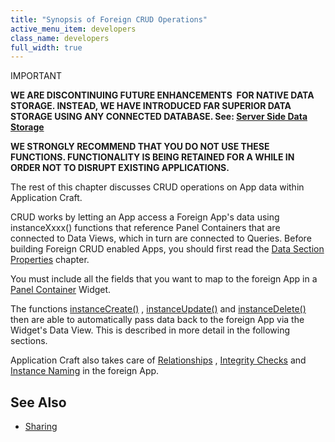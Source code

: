 ```yaml
---
title: "Synopsis of Foreign CRUD Operations"
active_menu_item: developers
class_name: developers
full_width: true
---
```



IMPORTANT

**WE ARE DISCONTINUING FUTURE ENHANCEMENTS  FOR NATIVE DATA STORAGE. INSTEAD, WE HAVE INTRODUCED FAR SUPERIOR DATA STORAGE USING ANY CONNECTED DATABASE. See: [Server Side Data Storage](../../../../data-storage/server-side-data-storage/)**

**WE STRONGLY RECOMMEND THAT YOU DO NOT USE THESE FUNCTIONS. FUNCTIONALITY IS BEING RETAINED FOR A WHILE IN ORDER NOT TO DISRUPT EXISTING APPLICATIONS.**

The rest of this chapter discusses CRUD operations on App data within Application Craft.

CRUD works by letting an App access a Foreign App's data using instanceXxxx() functions that reference Panel Containers that are connected to Data Views, which in turn are connected to Queries. Before building Foreign CRUD enabled Apps, you should first read the [Data Section Properties](../../../data-integration,-reporting-dashboards/data-section-properties/) chapter.

You must include all the fields that you want to map to the foreign App in a [Panel Container](../../../../widget-properties-events/containers/panel) Widget.

The functions [instanceCreate()](../../../../../scripting-apis/client-api/instance-data-functions/instancecreate) , [instanceUpdate()](../../../../../scripting-apis/client-api/instance-data-functions/instancesave) and [instanceDelete()](../../../../../scripting-apis/client-api/instance-data-functions/instancedelete) then are able to automatically pass data back to the foreign App via the Widget's Data View. This is described in more detail in the following sections.

Application Craft also takes care of [Relationships](../../instance-relationships-in-detail/) , [Integrity Checks](../../uniqueness-and-integrity/) and [Instance Naming](../../instance-names) in the foreign App.

## **See Also**

 - [Sharing](../../../../the-console/sharing)

